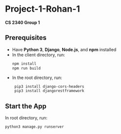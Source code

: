 # Project-1-Rohan-1

**CS 2340 Group 1**

## Prerequisites

- Have **Python 3**, **Django**, **Node.js**, and **npm** installed
- In the client directory, run:
  ```bash
  npm install
  npm run build
  ```
- In the root directory, run:
  ```bash
   pip3 install django-cors-headers
   pip3 install djangorestframework
  ```

## Start the App

In root directory, run:

```bash
python3 manage.py runserver
```
